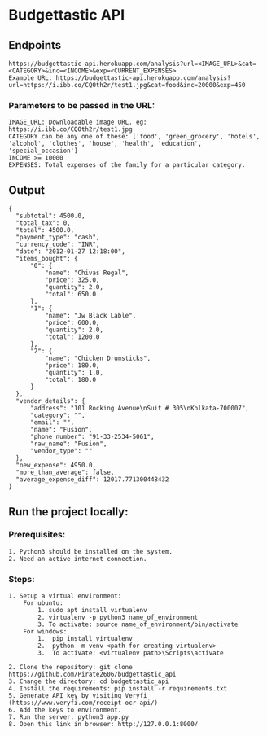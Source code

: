 # Budgettastic API

## Endpoints

    https://budgettastic-api.herokuapp.com/analysis?url=<IMAGE_URL>&cat=<CATEGORY>&inc=<INCOME>&exp=<CURRENT_EXPENSES>
    Example URL: https://budgettastic-api.herokuapp.com/analysis?url=https://i.ibb.co/CQ0th2r/test1.jpg&cat=food&inc=20000&exp=450

### Parameters to be passed in the URL:

    IMAGE_URL: Downloadable image URL. eg: https://i.ibb.co/CQ0th2r/test1.jpg
    CATEGORY can be any one of these: ['food', 'green_grocery', 'hotels', 'alcohol', 'clothes', 'house', 'health', 'education', 'special_occasion']
    INCOME >= 10000
    EXPENSES: Total expenses of the family for a particular category.

## Output

    {
      "subtotal": 4500.0,
      "total_tax": 0,
      "total": 4500.0,
      "payment_type": "cash",
      "currency_code": "INR",
      "date": "2012-01-27 12:18:00",
      "items_bought": {
          "0": {
              "name": "Chivas Regal",
              "price": 325.0,
              "quantity": 2.0,
              "total": 650.0
          },
          "1": {
              "name": "Jw Black Lable",
              "price": 600.0,
              "quantity": 2.0,
              "total": 1200.0
          },
          "2": {
              "name": "Chicken Drumsticks",
              "price": 180.0,
              "quantity": 1.0,
              "total": 180.0
          }
      },
      "vendor_details": {
          "address": "101 Rocking Avenue\nSuit # 305\nKolkata-700007",
          "category": "",
          "email": "",
          "name": "Fusion",
          "phone_number": "91-33-2534-5061",
          "raw_name": "Fusion",
          "vendor_type": ""
      },
      "new_expense": 4950.0,
      "more_than_average": false,
      "average_expense_diff": 12017.771300448432
    }

## Run the project locally:

### Prerequisites:

    1. Python3 should be installed on the system.
    2. Need an active internet connection.

### Steps:

    1. Setup a virtual environment:
        For ubuntu:
            1. sudo apt install virtualenv
            2. virtualenv -p python3 name_of_environment
            3. To activate: source name_of_environment/bin/activate
        For windows:
            1.	pip install virtualenv
            2.	python -m venv <path for creating virtualenv>
            3.	To activate: <virtualenv path>\Scripts\activate

    2. Clone the repository: git clone https://github.com/Pirate2606/budgettastic_api
    3. Change the directory: cd budgettastic_api
    4. Install the requirements: pip install -r requirements.txt
    5. Generate API key by visiting Veryfi (https://www.veryfi.com/receipt-ocr-api/)
    6. Add the keys to environment.
    7. Run the server: python3 app.py
    8. Open this link in browser: http://127.0.0.1:8000/
